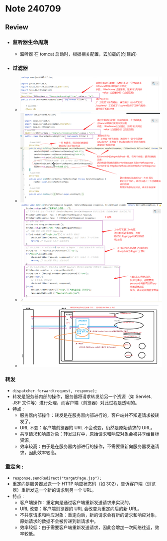 # Note 240709
## Review
- ### 监听器生命周期
  - 监听器 在 tomcat 启动时，根据相关配置，去加载的(创建的)
- ### 过滤器
  - ![img.png](img.png)
  - ![img_1.png](img_1.png)
  - ![img_2.png](img_2.png)
  - ![img_3.png](img_3.png)
### 转发 
- `dispatcher.forward(request, response);`
- 转发是服务器内部的操作，服务器将请求转发给另一个资源（如 Servlet、JSP 文件等）进行处理，而客户端（浏览器）对此过程是透明的。
- 特点 :
  - 服务器内部操作：转发是在服务器内部进行的，客户端并不知道请求被转发了。
  - URL 不变：客户端浏览器的 URL 不会改变，仍然是原始请求的 URL。
  - 共享请求和响应对象：转发过程中，原始请求和响应对象会被共享给目标资源。
  - 效率较高：由于是在服务器内部进行的操作，不需要重新向服务器发送请求，因此效率较高。
### 重定向 : 
  - `response.sendRedirect("targetPage.jsp");`
  - 重定向是服务器发送一个 HTTP 响应状态码（如 302），告诉客户端（浏览器）重新发送一个新的请求到另一个 URL。
  - 特点 :
    - 客户端操作：重定向是通过客户端重新发送请求来实现的。
    - URL 改变：客户端浏览器的 URL 会改变为重定向后的新 URL。
    - 不共享请求和响应对象：重定向后，新的请求会有新的请求和响应对象，原始请求的数据不会被传递到新请求中。
    - 效率较低：由于需要客户端重新发送请求，因此会增加一次网络往返，效率较低。